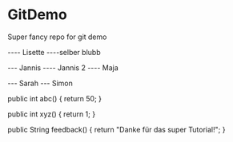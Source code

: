 # GitDemo
Super fancy repo for git demo


---- Lisette
----selber blubb



--- Jannis 
---- Jannis 2
---- Maja


--- Sarah
--- Simon



public int abc() {
    return 50;
}

public int xyz() {
    return 1;
}

public String feedback() {
    return "Danke für das super Tutorial!";
}